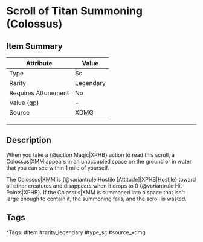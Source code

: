 # Scroll of Titan Summoning (Colossus)

## Item Summary

| Attribute            | Value                        |
|----------------------|------------------------------|
| Type                 | Sc |
| Rarity               | Legendary             |
| Requires Attunement  | No                |
| Value (gp)           | -    |
| Source               | XDMG |

---

## Description

When you take a {@action Magic|XPHB} action to read this scroll, a Colossus|XMM appears in an unoccupied space on the ground or in water that you can see within 1 mile of yourself.

The Colossus|XMM is {@variantrule Hostile [Attitude]|XPHB|Hostile} toward all other creatures and disappears when it drops to 0 {@variantrule Hit Points|XPHB}. If the Colossus|XMM is summoned into a space that isn't large enough to contain it, the summoning fails, and the scroll is wasted.

## Tags

^Tags: #item #rarity_legendary #type_sc #source_xdmg